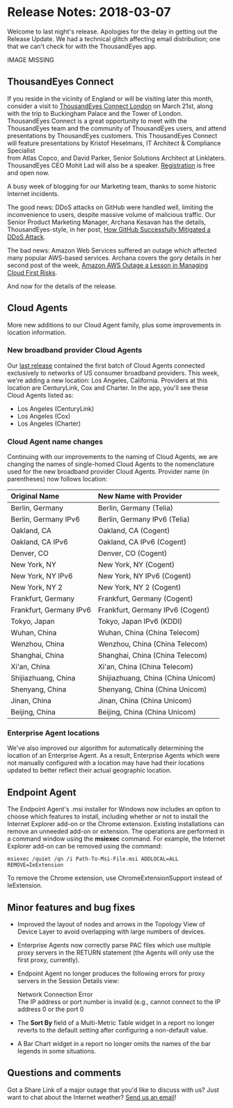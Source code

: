 # Release Notes: 2018-03-07

Welcome to last night's release. Apologies for the delay in getting out the Release Update. We had a technical glitch affecting email distribution; one that we can't check for with the ThousandEyes app.

IMAGE MISSING

## ThousandEyes Connect

If you reside in the vicinity of England or will be visiting later this month, consider a visit to [ThousandEyes Connect London](https://www.thousandeyes.com/events/connect/london-2018) on March 21st, along with the trip to Buckingham Palace and the Tower of London. ThousandEyes Connect is a great opportunity to meet with the ThousandEyes team and the community of ThousandEyes users, and attend presentations by ThousandEyes customers. This ThousandEyes Connect will feature presentations by Kristof Heselmans, IT Architect & Compliance Specialist  
from Atlas Copco, and David Parker, Senior Solutions Architect at Linklaters. ThousandEyes CEO Mohit Lad will also be a speaker. [Registration](https://www.thousandeyes.com/events/connect/london-2018) is free and open now.

A busy week of blogging for our Marketing team, thanks to some historic Internet incidents.

The good news: DDoS attacks on GitHub were handled well, limiting the inconvenience to users, despite massive volume of malicious traffic. Our Senior Product Marketing Manager, Archana Kesavan has the details, ThousandEyes-style, in her post, [How GitHub Successfully Mitigated a DDoS Attack](https://blog.thousandeyes.com/how-github-successfully-mitigated-ddos-attack/).

The bad news: Amazon Web Services suffered an outage which affected many popular AWS-based services. Archana covers the gory details in her second post of the week, [Amazon AWS Outage a Lesson in Managing Cloud First Risks](https://blog.thousandeyes.com/amazon-aws-outage-lesson-managing-cloud-first-risks/).

And now for the details of the release.

## Cloud Agents

More new additions to our Cloud Agent family, plus some improvements in location information.

### New broadband provider Cloud Agents

Our [last release](https://success.thousandeyes.com/PublicArticlePage?articleIdParam=kA0440000009SYoCAM_Release-Update-2018-02-14) contained the first batch of Cloud Agents connected exclusively to networks of US consumer broadband providers. This week, we're adding a new location: Los Angeles, California. Providers at this location are CenturyLink, Cox and Charter. In the app, you'll see these Cloud Agents listed as:

* Los Angeles \(CenturyLink\)
* Los Angeles \(Cox\)
* Los Angeles \(Charter\)

### Cloud Agent name changes

Continuing with our improvements to the naming of Cloud Agents, we are changing the names of single-homed Cloud Agents to the nomenclature used for the new broadband provider Cloud Agents. Provider name \(in parentheses\) now follows location:  

| Original Name | New Name with Provider |
| :--- | :--- |
| Berlin, Germany | Berlin, Germany \(Telia\) |
| Berlin, Germany IPv6 | Berlin, Germany IPv6 \(Telia\) |
| Oakland, CA | Oakland, CA \(Cogent\) |
| Oakland, CA IPv6 | Oakland, CA IPv6 \(Cogent\) |
| Denver, CO | Denver, CO \(Cogent\) |
| New York, NY | New York, NY \(Cogent\) |
| New York, NY IPv6 | New York, NY IPv6 \(Cogent\) |
| New York, NY 2 | New York, NY 2 \(Cogent\) |
| Frankfurt, Germany | Frankfurt, Germany \(Cogent\) |
| Frankfurt, Germany IPv6 | Frankfurt, Germany IPv6 \(Cogent\) |
| Tokyo, Japan | Tokyo, Japan IPv6 \(KDDI\) |
| Wuhan, China | Wuhan, China \(China Telecom\) |
| Wenzhou, China | Wenzhou, China \(China Telecom\) |
| Shanghai, China | Shanghai, China \(China Telecom\) |
| Xi'an, China | Xi'an, China \(China Telecom\) |
| Shijiazhuang, China | Shijiazhuang, China \(China Unicom\) |
| Shenyang, China | Shenyang, China \(China Unicom\) |
| Jinan, China | Jinan, China \(China Unicom\) |
| Beijing, China | Beijing, China \(China Unicom\) |

###  Enterprise Agent locations

We've also improved our algorithm for automatically determining the location of an Enterprise Agent. As a result, Enterprise Agents which were not manually configured with a location may have had their locations updated to better reflect their actual geographic location.

## Endpoint Agent

The Endpoint Agent's .msi installer for Windows now includes an option to choose which features to install, including whether or not to install the Internet Explorer add-on or the Chrome extension. Existing installations can remove an unneeded add-on or extension. The operations are performed in a command window using the **msiexec** command. For example, the Internet Explorer add-on can be removed using the command:

```text
msiexec /quiet /qn /i Path-To-Msi-File.msi ADDLOCAL=ALL REMOVE=IeExtension
```

To remove the Chrome extension, use ChromeExtensionSupport instead of IeExtension.

## Minor features and bug fixes

* Improved the layout of nodes and arrows in the Topology View of Device Layer to avoid overlapping with large numbers of devices.
* Enterprise Agents now correctly parse PAC files which use multiple proxy servers in the RETURN statement \(the Agents will only use the first proxy, currently\).
* Endpoint Agent no longer produces the following errors for proxy servers in the Session Details view:

  Network Connection Error  
   The IP address or port number is invalid \(e.g., cannot connect to the IP address 0 or the port 0

* The **Sort By** field of a Multi-Metric Table widget in a report no longer reverts to the default setting after configuring a non-default value.
* A Bar Chart widget in a report no longer omits the names of the bar legends in some situations.

## Questions and comments

Got a Share Link of a major outage that you'd like to discuss with us? Just want to chat about the Internet weather?  [Send us an email](mailto:support@thousandeyes.com?subject=2018-03-07+Release+Update)!


